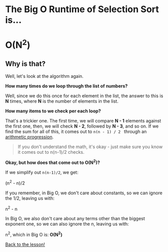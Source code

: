 # The Big O Runtime of Selection Sort is...


# O(N<sup>2</sup>)

## Why is that?

Well, let's look at the algorithm again.

**How many times do we loop through the list of numbers?**

Well, since we do this once for each element in the list, the answer to this is **N** times, where **N** is the number of elements in the list.

**How many items to we check per each loop?**

That's a trickier one. The first time, we will compare **N - 1** elements against the first one, then, we will check **N - 2**, followed by **N - 3**, and so on. If we find the sum for all of this, it comes out to `n(n - 1) / 2 ` through an [arithmetic progression](https://en.wikipedia.org/wiki/Arithmetic_progression).

> If you don't understand the math, it's okay - just make sure you know it comes out to n(n-1)/2 checks.
 
**Okay, but how does that come out to O(N<sup>2</sup>)?**

If we simplify out `n(n-1)/2`, we get:

(n<sup>2</sup> - n)/2

If you remember, in Big O, we don't care about constants, so we can ignore the 1/2, leaving us with:

n<sup>2</sup> - n

In Big O, we also don't care about any terms other than the biggest exponent one, so we can also ignore the n, leaving us with:

n<sup>2</sup>, which in Big O is: **O(N<sup>2</sup>)** 

[Back to the lesson!](README.md)
